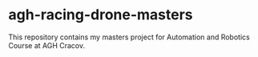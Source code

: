 # agh-racing-drone-masters

This repository contains my masters project for Automation and Robotics Course at AGH Cracov.
